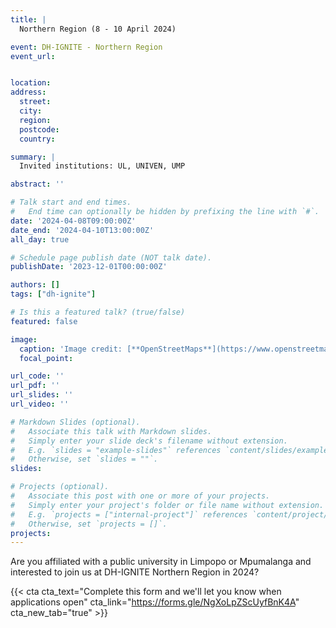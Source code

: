 ```yaml
---
title: |
  Northern Region (8 - 10 April 2024)

event: DH-IGNITE - Northern Region
event_url: 


location: 
address:
  street: 
  city: 
  region: 
  postcode: 
  country: 

summary: |
  Invited institutions: UL, UNIVEN, UMP

abstract: ''

# Talk start and end times.
#   End time can optionally be hidden by prefixing the line with `#`.
date: '2024-04-08T09:00:00Z'
date_end: '2024-04-10T13:00:00Z'
all_day: true

# Schedule page publish date (NOT talk date).
publishDate: '2023-12-01T00:00:00Z'

authors: []
tags: ["dh-ignite"]

# Is this a featured talk? (true/false)
featured: false

image:
  caption: 'Image credit: [**OpenStreetMaps**](https://www.openstreetmap.org/#map=9/-29.3031/31.0254)'
  focal_point: 

url_code: ''
url_pdf: ''
url_slides: ''
url_video: ''

# Markdown Slides (optional).
#   Associate this talk with Markdown slides.
#   Simply enter your slide deck's filename without extension.
#   E.g. `slides = "example-slides"` references `content/slides/example-slides.md`.
#   Otherwise, set `slides = ""`.
slides:

# Projects (optional).
#   Associate this post with one or more of your projects.
#   Simply enter your project's folder or file name without extension.
#   E.g. `projects = ["internal-project"]` references `content/project/deep-learning/index.md`.
#   Otherwise, set `projects = []`.
projects:
---
```


Are you affiliated with a public university in Limpopo or Mpumalanga and interested to join us at DH-IGNITE Northern Region in 2024?


{{< cta cta_text="Complete this form and we'll let you know when applications open" cta_link="https://forms.gle/NgXoLpZScUyfBnK4A" cta_new_tab="true" >}}

